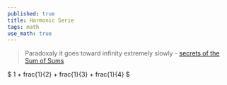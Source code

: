 ```yaml
---
published: true
title: Harmonic Serie
tags: math
use_math: true
---
```

> Paradoxaly it goes toward infinity extremely slowly - [secrets of the Sum of Sums ](https://www.youtube.com/watch?v=vQE6-PLcGwU)

$ 1 + frac{1}{2} + frac{1}{3} + frac{1}{4} $